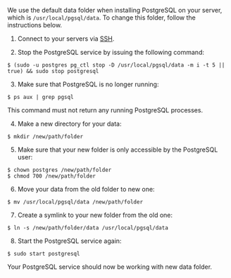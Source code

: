 We use the default data folder when installing PostgreSQL on your server, which is  `/usr/local/pgsql/data`.
To change this folder, follow the instructions below.

1. Connect to your servers via [SSH](/{{page.collection}}/how-to-guides/common-tools/ssh-to-server.html).

2. Stop the PostgreSQL service by issuing the following command:
```shell
$ (sudo -u postgres pg_ctl stop -D /usr/local/pgsql/data -m i -t 5 || true) && sudo stop postgresql 
```

3. Make sure that PostgreSQL is no longer running:
```shell
$ ps aux | grep pgsql
```	
This command must not return any running PostgreSQL processes. 

4. Make a new directory for your data:
```shell
$ mkdir /new/path/folder
```

5. Make sure that your new folder is only accessible by the PostgreSQL user:
```shell	
$ chown postgres /new/path/folder
$ chmod 700 /new/path/folder
```

6. Move your data from the old folder to new one:
```shell
$ mv /usr/local/pgsql/data /new/path/folder
```

7. Create a symlink to your new folder from the old one:
```shell
$ ln -s /new/path/folder/data /usr/local/pgsql/data
```

8.  Start the PostgreSQL service again:
```shell
$ sudo start postgresql
```

Your PostgreSQL service should now be working with new data folder.
